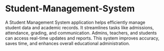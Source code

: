 # Student-Management-System
A Student Management System application helps efficiently manage student data and academic records. It streamlines tasks like admissions, attendance, grading, and communication. Admins, teachers, and students can access real-time updates and reports. This system improves accuracy, saves time, and enhances overall educational administration.
